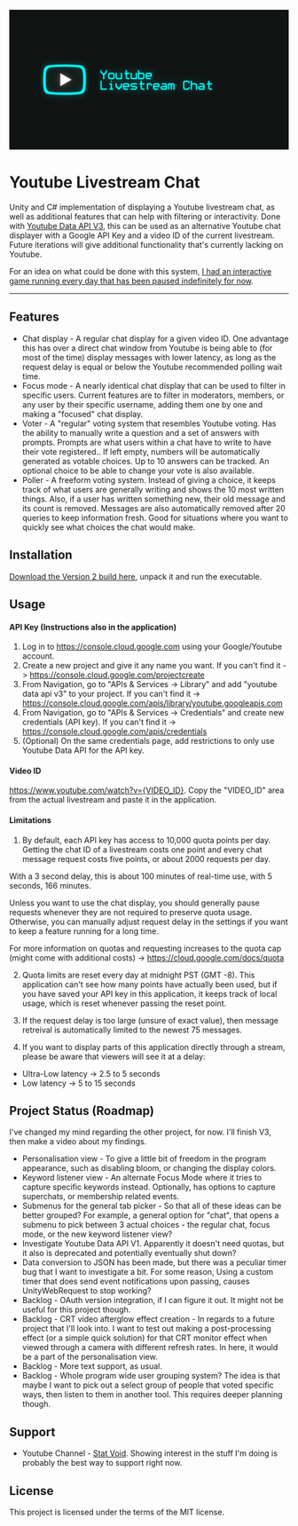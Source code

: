 ![](YTBanner.png)

# Youtube Livestream Chat

Unity and C# implementation of displaying a Youtube livestream chat, as well as additional features that can help with filtering or interactivity. Done with [Youtube Data API V3](https://developers.google.com/youtube/v3/), this can be used as an alternative Youtube chat displayer with a Google API Key and a video ID of the current livestream. Future iterations will give additional functionality that's currently lacking on Youtube.

For an idea on what could be done with this system, [I had an interactive game running every day that has been paused indefinitely for now](https://www.youtube.com/channel/UCRcljlI4ACjc5VWZVr4WdnA).

***

## Features
- Chat display - A regular chat display for a given video ID. One advantage this has over a direct chat window from Youtube is being able to (for most of the time) display messages with lower latency, as long as the request delay is equal or below the Youtube recommended polling wait time.
- Focus mode - A nearly identical chat display that can be used to filter in specific users. Current features are to filter in moderators, members, or any user by their specific username, adding them one by one and making a "focused" chat display.
- Voter - A "regular" voting system that resembles Youtube voting. Has the ability to manually write a question and a set of answers with prompts. Prompts are what users within a chat have to write to have their vote registered.. If left empty, numbers will be automatically generated as votable choices. Up to 10 answers can be tracked. An optional choice to be able to change your vote is also available.
- Poller - A freeform voting system. Instead of giving a choice, it keeps track of what users are generally writing and shows the 10 most written things. Also, if a user has written something new, their old message and its count is removed. Messages are also automatically removed after 20 queries to keep information fresh. Good for situations where you want to quickly see what choices the chat would make.

## Installation
[Download the Version 2 build here](https://github.com/stat-void/Youtube-Livestream-Chat/releases/download/V2/Youtube-Livestream-Chat-V2.zip), unpack it and run the executable.

## Usage

#### API Key (Instructions also in the application)
1. Log in to https://console.cloud.google.com using your Google/Youtube account.
2. Create a new project and give it any name you want. If you can't find it -> https://console.cloud.google.com/projectcreate
3. From Navigation, go to "APIs & Services -> Library" and add "youtube data api v3" to your project. If you can't find it -> https://console.cloud.google.com/apis/library/youtube.googleapis.com
4. From Navigation, go to "APIs & Services -> Credentials" and create new credentials (API key). If you can't find it -> https://console.cloud.google.com/apis/credentials
5. (Optional) On the same credentials page, add restrictions to only use Youtube Data API for the API key.

#### Video ID
https://www.youtube.com/watch?v={VIDEO_ID}. Copy the "VIDEO_ID" area from the actual livestream and paste it in the application.

#### Limitations
1. By default, each API key has access to 10,000 quota points per day. Getting the chat ID of a livestream costs one point and every chat message request costs five points, or about 2000 requests per day.

With a 3 second delay, this is about 100 minutes of real-time use, with 5 seconds, 166 minutes. 

Unless you want to use the chat display, you should generally pause requests whenever they are not required to preserve quota usage. Otherwise, you can manually adjust request delay in the settings if you want to keep a feature running for a long time.

For more information on quotas and requesting increases to the quota cap (might come with additional costs) -> https://cloud.google.com/docs/quota

2. Quota limits are reset every day at midnight PST (GMT -8). This application can't see how many points have actually been used, but if you have saved your API key in this application, it keeps track of local usage, which is reset whenever passing the reset point.

3. If the request delay is too large (unsure of exact value), then message retreival is automatically limited to the newest 75 messages.

4. If you want to display parts of this application directly through a stream, please be aware that viewers will see it at a delay:

* Ultra-Low latency -> 2.5 to 5 seconds
* Low latency -> 5 to 15 seconds

## Project Status (Roadmap)
I've changed my mind regarding the other project, for now. I'll finish V3, then make a video about my findings.

- Personalisation view - To give a little bit of freedom in the program appearance, such as disabling bloom, or changing the display colors.
- Keyword listener view - An alternate Focus Mode where it tries to capture specific keywords instead. Optionally, has options to capture superchats, or membership related events.
- Submenus for the general tab picker - So that all of these ideas can be better grouped? For example, a general option for "chat", that opens a submenu to pick between 3 actual choices - the regular chat, focus mode, or the new keyword listener view?
- Investigate Youtube Data API V1. Apparently it doesn't need quotas, but it also is deprecated and potentially eventually shut down?
- Data conversion to JSON has been made, but there was a peculiar timer bug that I want to investigate a bit. For some reason, Using a custom timer that does send event notifications upon passing, causes UnityWebRequest to stop working?
- Backlog - OAuth version integration, if I can figure it out. It might not be useful for this project though.
- Backlog - CRT video afterglow effect creation - In regards to a future project that I'll look into. I want to test out making a post-processing effect (or a simple quick solution) for that CRT monitor effect when viewed through a camera with different refresh rates. In here, it would be a part of the personalisation view.
- Backlog - More text support, as usual.
- Backlog - Whole program wide user grouping system? The idea is that maybe I want to pick out a select group of people that voted specific ways, then listen to them in another tool. This requires deeper planning though.

## Support
- Youtube Channel - [Stat Void](https://www.youtube.com/channel/UCRcljlI4ACjc5VWZVr4WdnA). Showing interest in the stuff I'm doing is probably the best way to support right now.

## License
This project is licensed under the terms of the MIT license.

